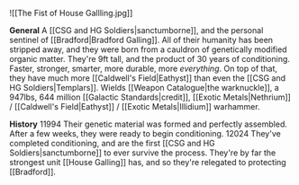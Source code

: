 ![[The Fist of House Gallling.jpg]]

**General**
	A [[CSG and HG Soldiers|sanctumborne]], and the personal sentinel of [[Bradford|Bradford Galling]]. All of their humanity has been stripped away, and they were born from a cauldron of genetically modified organic matter. They're 9ft tall, and the product of 30 years of conditioning.
	Faster, stronger, smarter, more durable, more *everything*. On top of that, they have much more [[Caldwell's Field|Eathyst]] than even the [[CSG and HG Soldiers|Templars]]. 
	Wields [[Weapon Catalogue|the warknuckle]], a 947lbs, 644 million [[Galactic Standards|credit]], [[Exotic Metals|Nethrium]] / [[Caldwell's Field|Eathyst]] / [[Exotic Metals|Illidium]] warhammer. 

**History**
11994
	Their genetic material was formed and perfectly assembled. After a few weeks, they were ready to begin conditioning.
12024
	They've completed conditioning, and are the first [[CSG and HG Soldiers|sanctumborne]] to ever survive the process. They're by far the strongest unit [[House Galling]] has, and so they're relegated to protecting [[Bradford]]. 